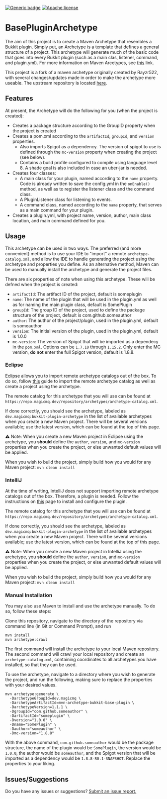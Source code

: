 [![Generic badge](https://img.shields.io/badge/version-1.3.7-C.svg)](https://repo.magicmq.dev/repository/archetypes/)
[![Apache license](https://img.shields.io/badge/License-Apache_2.0-blue.svg)](https://opensource.org/licenses/Apache-2.0)

# BasePluginArchetype

The aim of this project is to create a Maven Archetype that resembles a Bukkit plugin. Simply put, an Archetype is a template that defines a general structure of a project. This archetype will generate much of the basic code that goes into every Bukkit plugin (such as a main clas, listener, command, and plugin.yml). For more information on Maven Arcetypes, see [this](https://maven.apache.org/guides/introduction/introduction-to-archetypes.html) link.

This project is a fork of a maven archetype originally created by Rayzr522, with several changes/updates made in order to make the archetype more useable. The upstream repository is located [here](https://github.com/Rayzr522/mvn-archetype-bukkit-base-plugin).

## Features
At present, the Archetype will do the following for you (when the project is created):

- Creates a package structure according to the GroupID property when the project is created
- Creates a pom.xml according to the `artifactId`, `groupId`, and `version` properties.
  - Also imports Spigot as a dependency. The version of spigot to use is defined through the `mc-version` property when creating the project (see below).
  - Contains a build profile configured to compile using language level 8. A shade goal is also included in case an uber-jar is needed.
- Creates four classes:
  - A main class for your plugin, named according to the `name` property. Code is already written to save the config.yml in the `onEnable()` method, as well as to register the listener class and the command class.
  - A PluginListener class for listening to events.
  - A command class, named according to the `name` property, that serves as a main command for your plugin.
- Creates a plugin.yml, with project name, version, author, main class location, and main command defined for you.

## Usage

This archetype can be used in two ways. The preferred (and more convenient) method is to use your IDE to "import" a remote `archetype-catalog.xml`, and allow the IDE to handle generating the project using the archetype and properties you define. As an alternative method, Maven can be used to manually install the archetype and generate the project files. 

There are six properties of note when using this archetype. These will be defned when the project is created:

- `artifactId`: The artifact ID of the project, default is someplugin
- `name`: The name of the plugin that will be used in the plugin.yml as well as for naming the main plugin class, default is SomePlugin
- `groupId`: The group ID of the project, used to define the package structure of the project, default is com.github.someauthor
- `author`: The author of the project/plugin, used in the plugin.yml, default is someauthor
- `version`: The initial version of the plugin, used in the plugin.yml, default is 1.0.0
- `mc-version`: The version of Spigot that will be imported as a dependecy in the `pom.xml`. Options can be `1.7.10` through `1.15.2`. Only enter the MC version, **do not** enter the full Spigot version, default is 1.8.8.

### Eclipse

Eclipse allows you to import remote archetype catalogs out of the box. To do so, follow [this](https://howtodoinjava.com/eclipse/how-to-import-maven-remote-archetype-catalogs-in-eclipse/) guide to import the remote archetype catalog as well as create a project using the archetype.

The remote catalog for this archetype that you will use can be found at `https://repo.magicmq.dev/repository/archetypes/archetype-catalog.xml`.

If done correctly, you should see the archetype, labeled as `dev.magicmq:bukkit-plugin-archetype` in the list of available archetypes when you create a new Maven project. There will be several versions available; use the latest version, which can be found at the top of this page.

&#9888;&nbsp;Note: When you create a new Maven project in Eclipse using the archetype, you **should** define the `author`, `version`, and `mc-version` properties when you create the project, or else unwanted default values will be applied.

When you wish to build the project, simply build how you would for any Maven project: `mvn clean install`

### IntelliJ

At the time of writing, IntelliJ does not support importing remote archetype catalogs out of the box. Therefore, a plugin is needed. Follow the instructions on [this](https://plugins.jetbrains.com/plugin/7965-maven-archetype-catalogs) page to install and configure the plugin. 

The remote catalog for this archetype that you will use can be found at `https://repo.magicmq.dev/repository/archetypes/archetype-catalog.xml`.

If done correctly, you should see the archetype, labeled as `dev.magicmq:bukkit-plugin-archetype` in the list of available archetypes when you create a new Maven project. There will be several versions available; use the latest version, which can be found at the top of this page.

&#9888;&nbsp;Note: When you create a new Maven project in IntelliJ using the archetype, you **should** define the `author`, `version`, and `mc-version` properties when you create the project, or else unwanted default values will be applied.

When you wish to build the project, simply build how you would for any Maven project: `mvn clean install`

### Manual Installation

You may also use Maven to install and use the archetype manually. To do so, follow these steps:

Clone this repository, navigate to the directory of the repository via command line (in Git or Command Prompt), and run

    mvn install
    mvn archetype:crawl
    
The first command will install the archetype to your local Maven repository. The second command will crawl your local repository and create an `archetype-catalog.xml`, containing coordinates to all archetypes you have installed, so that they can be used.

To use the archetype, navigate to a directory where you wish to generate the project, and run the following, making sure to replace the properties with your desired values.

    mvn archetype:generate \
      -DarchetypeGroupId=dev.magicmq \
      -DarchetypeArtifactId=mvn-archetype-bukkit-base-plugin \
      -DarchetypeVersion=1.1.1 \
      -DgroupId="com.github.someauthor" \
      -DartifactId="someplugin" \
      -Dversion="1.0.0" \
      -Dname="SomePlugin" \
      -Dauthor="someauthor" \
      -Dmc-version="1.8.8"

With the above command, `com.github.someauthor` would be the package structure, the name of the plugin would be `SomePlugin`, the version would be `1.0.0`, the author would be `someauthor`, and the Spigot version that will be imported as a dependency would be `1.8.8-R0.1-SNAPSHOT`. Replace the properties to your liking. 

## Issues/Suggestions

Do you have any issues or suggestions? [Submit an issue report.](https://github.com/magicmq/mvn-archetype-bukkit-base-plugin/issues/new)
